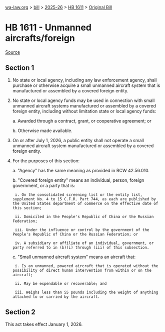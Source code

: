 [wa-law.org](/) > [bill](/bill/) > [2025-26](/bill/2025-26/) > [HB 1611](/bill/2025-26/hb/1611/) > [Original Bill](/bill/2025-26/hb/1611/1/)

# HB 1611 - Unmanned aircrafts/foreign

[Source](http://lawfilesext.leg.wa.gov/biennium/2025-26/Pdf/Bills/House%20Bills/1611.pdf)

## Section 1
1. No state or local agency, including any law enforcement agency, shall purchase or otherwise acquire a small unmanned aircraft system that is manufactured or assembled by a covered foreign entity.

2. No state or local agency funds may be used in connection with small unmanned aircraft systems manufactured or assembled by a covered foreign entity, including without limitation state or local agency funds:

    a. Awarded through a contract, grant, or cooperative agreement; or

    b. Otherwise made available.

3. On or after July 1, 2026, a public entity shall not operate a small unmanned aircraft system manufactured or assembled by a covered foreign entity.

4. For the purposes of this section:

    a. "Agency" has the same meaning as provided in RCW 42.56.010.

    b. "Covered foreign entity" means an individual, person, foreign government, or a party that is:

        i. On the consolidated screening list or the entity list, supplement No. 4 to 15 C.F.R. Part 744, as each are published by the United States department of commerce on the effective date of this section;

        ii. Domiciled in the People's Republic of China or the Russian Federation;

        iii. Under the influence or control by the government of the People's Republic of China or the Russian Federation; or

        iv. A subsidiary or affiliate of an individual, government, or party referred to in (b)(i) through (iii) of this subsection.

    c. "Small unmanned aircraft system" means an aircraft that:

        i. Is an unmanned, powered aircraft that is operated without the possibility of direct human intervention from within or on the aircraft;

        ii. May be expendable or recoverable; and

        iii. Weighs less than 55 pounds including the weight of anything attached to or carried by the aircraft.

## Section 2
This act takes effect January 1, 2026.
